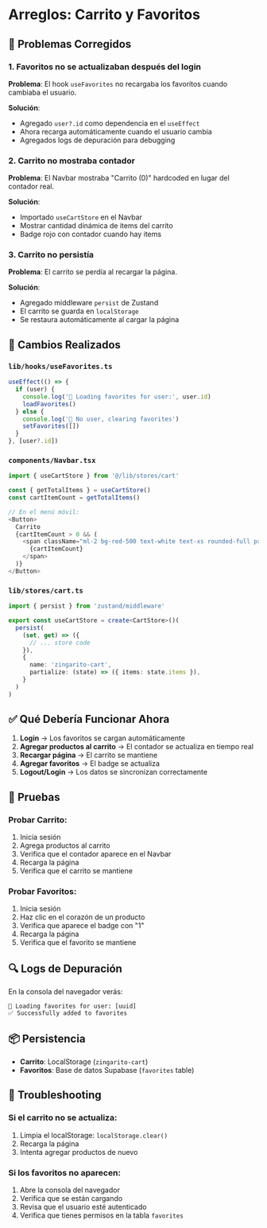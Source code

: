 # Arreglos: Carrito y Favoritos

## 🔧 Problemas Corregidos

### 1. **Favoritos no se actualizaban después del login**
**Problema**: El hook `useFavorites` no recargaba los favoritos cuando cambiaba el usuario.

**Solución**:
- Agregado `user?.id` como dependencia en el `useEffect`
- Ahora recarga automáticamente cuando el usuario cambia
- Agregados logs de depuración para debugging

### 2. **Carrito no mostraba contador**
**Problema**: El Navbar mostraba "Carrito (0)" hardcoded en lugar del contador real.

**Solución**:
- Importado `useCartStore` en el Navbar
- Mostrar cantidad dinámica de items del carrito
- Badge rojo con contador cuando hay items

### 3. **Carrito no persistía**
**Problema**: El carrito se perdía al recargar la página.

**Solución**:
- Agregado middleware `persist` de Zustand
- El carrito se guarda en `localStorage`
- Se restaura automáticamente al cargar la página

## 📝 Cambios Realizados

### `lib/hooks/useFavorites.ts`
```typescript
useEffect(() => {
  if (user) {
    console.log('🔄 Loading favorites for user:', user.id)
    loadFavorites()
  } else {
    console.log('🔄 No user, clearing favorites')
    setFavorites([])
  }
}, [user?.id])
```

### `components/Navbar.tsx`
```typescript
import { useCartStore } from '@/lib/stores/cart'

const { getTotalItems } = useCartStore()
const cartItemCount = getTotalItems()

// En el menú móvil:
<Button>
  Carrito
  {cartItemCount > 0 && (
    <span className="ml-2 bg-red-500 text-white text-xs rounded-full px-2 py-0.5">
      {cartItemCount}
    </span>
  )}
</Button>
```

### `lib/stores/cart.ts`
```typescript
import { persist } from 'zustand/middleware'

export const useCartStore = create<CartStore>()(
  persist(
    (set, get) => ({
      // ... store code
    }),
    {
      name: 'zingarito-cart',
      partialize: (state) => ({ items: state.items }),
    }
  )
)
```

## ✅ Qué Debería Funcionar Ahora

1. **Login** → Los favoritos se cargan automáticamente
2. **Agregar productos al carrito** → El contador se actualiza en tiempo real
3. **Recargar página** → El carrito se mantiene
4. **Agregar favoritos** → El badge se actualiza
5. **Logout/Login** → Los datos se sincronizan correctamente

## 🧪 Pruebas

### Probar Carrito:
1. Inicia sesión
2. Agrega productos al carrito
3. Verifica que el contador aparece en el Navbar
4. Recarga la página
5. Verifica que el carrito se mantiene

### Probar Favoritos:
1. Inicia sesión
2. Haz clic en el corazón de un producto
3. Verifica que aparece el badge con "1"
4. Recarga la página
5. Verifica que el favorito se mantiene

## 🔍 Logs de Depuración

En la consola del navegador verás:
```
🔄 Loading favorites for user: [uuid]
✅ Successfully added to favorites
```

## 📦 Persistencia

- **Carrito**: LocalStorage (`zingarito-cart`)
- **Favoritos**: Base de datos Supabase (`favorites` table)

## 🚨 Troubleshooting

### Si el carrito no se actualiza:
1. Limpia el localStorage: `localStorage.clear()`
2. Recarga la página
3. Intenta agregar productos de nuevo

### Si los favoritos no aparecen:
1. Abre la consola del navegador
2. Verifica que se están cargando
3. Revisa que el usuario esté autenticado
4. Verifica que tienes permisos en la tabla `favorites`

